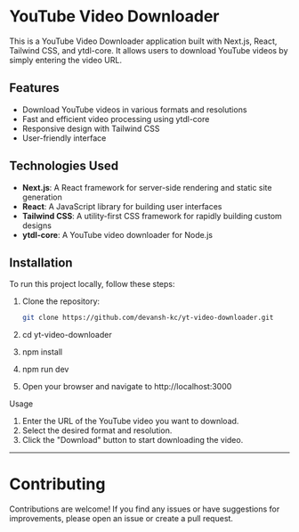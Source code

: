 # YouTube Video Downloader

This is a YouTube Video Downloader application built with Next.js, React, Tailwind CSS, and ytdl-core. It allows users to download YouTube videos by simply entering the video URL.

## Features

- Download YouTube videos in various formats and resolutions
- Fast and efficient video processing using ytdl-core
- Responsive design with Tailwind CSS
- User-friendly interface

## Technologies Used

- **Next.js**: A React framework for server-side rendering and static site generation
- **React**: A JavaScript library for building user interfaces
- **Tailwind CSS**: A utility-first CSS framework for rapidly building custom designs
- **ytdl-core**: A YouTube video downloader for Node.js

## Installation

To run this project locally, follow these steps:

1. Clone the repository:

   ```bash
   git clone https://github.com/devansh-kc/yt-video-downloader.git

   ```

2. cd yt-video-downloader
3. npm install
4. npm run dev
5. Open your browser and navigate to http://localhost:3000

Usage

1. Enter the URL of the YouTube video you want to download.
2. Select the desired format and resolution.
3. Click the "Download" button to start downloading the video.


---

# Contributing

Contributions are welcome! If you find any issues or have suggestions for improvements, please open an issue or create a pull request.
